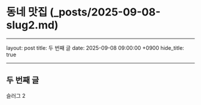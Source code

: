 # 동네 맛집 (\_posts/2025-09-08-slug2.md)

---

layout: post
title: 두 번째 글
date: 2025-09-08 09:00:00 +0900
hide_title: true

---

## 두 번째 글

슬러그 2
